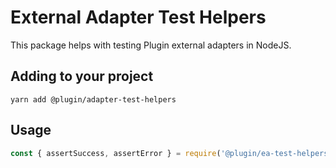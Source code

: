 # External Adapter Test Helpers

This package helps with testing Plugin external adapters in NodeJS.

## Adding to your project

```
yarn add @plugin/adapter-test-helpers
```

## Usage

```javascript
const { assertSuccess, assertError } = require('@plugin/ea-test-helpers')
```
